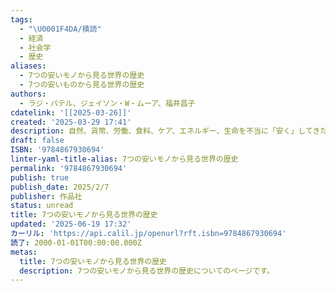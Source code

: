```yaml
---
tags:
  - "\U0001F4DA/積読"
  - 経済
  - 社会学
  - 歴史
aliases:
  - 7つの安いモノから見る世界の歴史
  - 7つの安いものから見る世界の歴史
authors:
  - ラジ・パテル、ジェイソン・W・ムーア、福井昌子
cdatelink: '[[2025-03-26]]'
created: '2025-03-29 17:41'
description: 自然、貨幣、労働、食料、ケア、エネルギー、生命を不当に「安く」してきた資本主義の歴史
draft: false
ISBN: '9784867930694'
linter-yaml-title-alias: 7つの安いモノから見る世界の歴史
permalink: '9784867930694'
publish: true
publish_date: 2025/2/7
publisher: 作品社
status: unread
title: 7つの安いモノから見る世界の歴史
updated: '2025-06-19 17:32'
カーリル: 'https://api.calil.jp/openurl?rft.isbn=9784867930694'
読了: 2000-01-01T00:00:00.000Z
metas:
  title: 7つの安いモノから見る世界の歴史
  description: 7つの安いモノから見る世界の歴史についてのページです。
---
```


